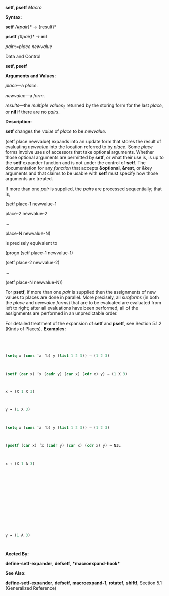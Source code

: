 **setf, psetf** *Macro* 



**Syntax:** 



**setf** *\{#pair\}*\* → \{result\}\* 



**psetf** *\{#pair\}*\* → **nil** 



*pair::*=*place newvalue* 



Data and Control 



 



 



**setf, psetf** 



**Arguments and Values:** 



*place*—a *place*. 



*newvalue*—a *form*. 



*results*—the *multiple values*<sub>2</sub> returned by the storing form for the last *place*, or **nil** if there are no *pairs*. 



**Description:** 



**setf** changes the *value* of *place* to be *newvalue*. 



(setf place newvalue) expands into an update form that stores the result of evaluating *newvalue* into the location referred to by *place*. Some *place* forms involve uses of accessors that take optional arguments. Whether those optional arguments are permitted by **setf**, or what their use is, is up to the **setf** expander function and is not under the control of **setf**. The documentation for any *function* that accepts **&amp;optional**, **&amp;rest**, or &amp;key arguments and that claims to be usable with **setf** must specify how those arguments are treated. 



If more than one *pair* is supplied, the *pairs* are processed sequentially; that is, 



(setf place-1 newvalue-1 



place-2 newvalue-2 



... 



place-N newvalue-N) 



is precisely equivalent to 



(progn (setf place-1 newvalue-1) 



(setf place-2 newvalue-2) 



... 



(setf place-N newvalue-N)) 



For **psetf**, if more than one *pair* is supplied then the assignments of new values to places are done in parallel. More precisely, all *subforms* (in both the *place* and *newvalue forms*) that are to be evaluated are evaluated from left to right; after all evaluations have been performed, all of the assignments are performed in an unpredictable order. 



For detailed treatment of the expansion of **setf** and **psetf**, see Section 5.1.2 (Kinds of Places). **Examples:**
```lisp
 



(setq x (cons ’a ’b) y (list 1 2 3)) → (1 2 3) 



(setf (car x) ’x (cadr y) (car x) (cdr x) y) → (1 X 3) 



x → (X 1 X 3) 



y → (1 X 3) 



(setq x (cons ’a ’b) y (list 1 2 3)) → (1 2 3) 



(psetf (car x) ’x (cadr y) (car x) (cdr x) y) → NIL 



x → (X 1 A 3) 







 



 



y → (1 A 3) 




```
**Aected By:** 



**define-setf-expander**, **defsetf**, **\*macroexpand-hook\*** 



**See Also:** 



**define-setf-expander**, **defsetf**, **macroexpand-1**, **rotatef**, **shiftf**, Section 5.1 (Generalized Reference) 



